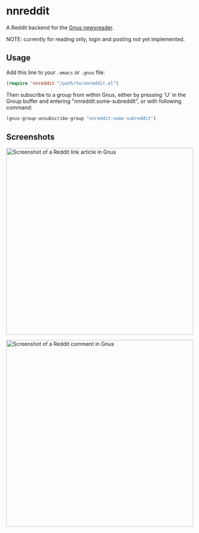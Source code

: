 # nnreddit
A Reddit backend for the [Gnus newsreader](http://www.gnus.org/).

NOTE: currently for reading only, login and posting not yet implemented.

## Usage

Add this line to your `.emacs` or `.gnus` file:
```lisp
(require 'nnreddit "/path/to/nnreddit.el")
```

Then subscribe to a group from within Gnus, either by pressing 'U' in the Group buffer and entering "nnreddit:some-subreddit", or with following command:
```lisp
(gnus-group-unsubscribe-group "nnreddit:some-subreddit")
```

## Screenshots

<a href="https://raw.githubusercontent.com/paul-issartel/nnreddit/master/screenshot.png"><img src="https://raw.githubusercontent.com/paul-issartel/nnreddit/master/screenshot.png" alt="Screenshot of a Reddit link article in Gnus" width="500"/></a>

<a href="https://raw.githubusercontent.com/paul-issartel/nnreddit/master/screenshot2.png"><img src="https://raw.githubusercontent.com/paul-issartel/nnreddit/master/screenshot2.png" alt="Screenshot of a Reddit comment in Gnus" width="500"/></a>
